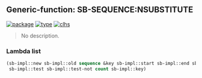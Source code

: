 ## Generic-function: SB-SEQUENCE:NSUBSTITUTE
[![package](https://img.shields.io/badge/Package-SB--SEQUENCE-5f9ea0.svg?style=social&colorA=999999)](../) [![type](https://img.shields.io/badge/Type-Generic--Function-5f9ea0.svg?style=social&colorA=999999)](../#generic-function) [![clhs](https://img.shields.io/badge/CLHS-NSUBSTITUTE-5f9ea0.svg?style=social&colorA=999999)](http://www.lispworks.com/documentation/HyperSpec/Body/f_sbs_s.htm) 

> No description.

### Lambda list
```cl
(sb-impl::new sb-impl::old sequence &key sb-impl::start sb-impl::end sb-impl::from-end
 sb-impl::test sb-impl::test-not count sb-impl::key)
```
